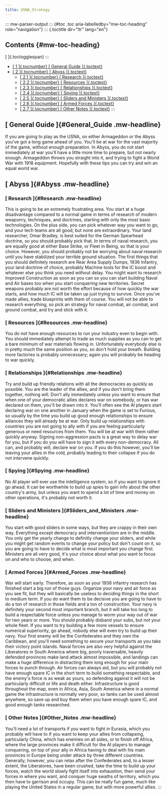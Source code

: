 ```yaml
---
title: USNA_Strategy
---
```

::: mw-parser-output
::: {#toc .toc aria-labelledby="mw-toc-heading" role="navigation"}
::: {.toctitle dir="ltr" lang="en"}
## Contents {#mw-toc-heading}

[ ]{.toctogglespan}
:::

-   [[ 1 ]{.tocnumber} [ General Guide ]{.toctext}](#General_Guide)
-   [[ 2 ]{.tocnumber} [ Abyss ]{.toctext}](#Abyss)
    -   [[ 2.1 ]{.tocnumber} [ Research ]{.toctext}](#Research)
    -   [[ 2.2 ]{.tocnumber} [ Resources ]{.toctext}](#Resources)
    -   [[ 2.3 ]{.tocnumber} [ Relationships
        ]{.toctext}](#Relationships)
    -   [[ 2.4 ]{.tocnumber} [ Spying ]{.toctext}](#Spying)
    -   [[ 2.5 ]{.tocnumber} [ Sliders and Ministers
        ]{.toctext}](#Sliders_and_Ministers)
    -   [[ 2.6 ]{.tocnumber} [ Armed Forces ]{.toctext}](#Armed_Forces)
    -   [[ 2.7 ]{.tocnumber} [ Other Notes ]{.toctext}](#Other_Notes)
:::

## [ General Guide ]{#General_Guide .mw-headline}

If you are going to play as the USNA, on either Armageddon or the Abyss
you\'ve got a long game ahead of you. You\'ll be at war for the vast
majority of the game, without enough preparation. In Abyss, you do not
start immediately at war you\'ll have a little more time to prepare, but
not nearly enough. Armageddon throws you straight into it, and trying to
fight a World War with 1918 equipment. Hopefully with these tips you can
try and win an equal world war.

## [ Abyss ]{#Abyss .mw-headline}

### [ Research ]{#Research .mw-headline}

This is going to be an extremely frustrating area. You start at a huge
disadvantage compared to a normal game in terms of research of modern
weaponry, techniques, and doctrines, starting with only the most basic
technologies. On the plus side, you can pick whatever way you want to
go, and your tech teams are all good, but none are extraordinary. Your
land researcher, Omar Bradley, is best suited for the German Spearhead
doctrine, so you should probably pick that. In terms of naval research,
you are equally good at either Base Strike, or Fleet in Being, so that
is your choice. However, you should probably not be worrying about naval
research until you have stabilized your terrible ground situation. The
first things that you should definitely research are Rear Area Supply
Dumps, 1936 Infantry, your land doctrine of choice, probably Machine
tools for the IC boost and whatever else you think you need without
delay. You might want to research Improved Construction as soon as you
can so you can start building Naval and Air bases too when you start
conquering new territories. Secret weapons probably are not worth the
effort because of how quickly the war starts, and how much IC will be
taken up just trying to survive. Once you\'ve made allies, trade
blueprints with them of course. You will not be able to research
everything, so pick an strategy for naval combat, air combat, and ground
combat, and try and stick with it.

### [ Resources ]{#Resources .mw-headline}

You do not have enough resources to run your industry even to begin
with. You should immediately attempt to trade as much supplies as you
can to get a bare minimum of war materials flowing in. Unfortunately
everybody else is in pretty much the same position as you, so don\'t
hold your breath. Building more factories is probably unnecessary; again
you will probably be heading to war quickly.

### [ Relationships ]{#Relationships .mw-headline}

Try and build up friendly relations with all the democracies as quickly
as possible. You are the leader of the allies, and if you don\'t bring
them together, nothing will. Don\'t ally immediately unless you want to
ensure that when one of your democratic allies declares war on somebody,
or has war declared on them, you\'ll be drawn into it. You\'ll often see
the AI players start declaring war on one another in January when the
game is set to Furious, so usually by the time you build up good enough
relationships to ensure alliances they will already be at war. Only
build up relationships with countries you are not going to ally with if
you are feeling particularly generous or need resources from them. You
will be at war with them rather quickly anyway. Signing non-aggression
pacts is a great way to delay war for you, but if you do you will have
to sign it with every non-democracy. All can, and probably will, declare
war on you. If you do this however, you\'ll be leaving your allies in
the cold, probably leading to their collapse if you do not intervene
quickly.

### [ Spying ]{#Spying .mw-headline}

No AI player will ever use the intelligence system, so if you want to
ignore it go ahead. It can be worthwhile to build up spies to gain info
about the other country\'s army, but unless you want to spend a lot of
time and money on other operations, it\'s probably not worth it.

### [ Sliders and Ministers ]{#Sliders_and_Ministers .mw-headline}

You start with good sliders in some ways, but they are crappy in their
own way. Everything except democracy and interventionism are in the
middle. You only get the yearly change to definitly change your sliders,
and while you might get random events to change your policy but don\'t
count on it, so you are going to have to decide what is most important
you change first. Ministers are all very good, it\'s your choice about
what you want to focus on and who to choose, and when.

### [ Armed Forces ]{#Armed_Forces .mw-headline}

War will start early. Therefore, as soon as your 1936 infantry research
has finished start a big run of those guys. Organize your navy and air
force as you see fit, but they will basically be useless to deciding
things in the short to medium term. If you do want them to be decisive
you are going to have to do a ton of research in those fields and a ton
of construction. Your navy is definitely your second most important
branch, but it will take too long to build a respectable force unless
you manage to worm your way out of war for two years or more. You should
probably disband your subs, but not your whole fleet. If you want to try
building a few more vessels to ensure numerical superiority, go ahead,
nobody else will even try to build up their navy. Your first enemy will
be the Confederates and they own the Caribbean, and you\'ll need
something to secure your transports as you take their victory point
islands. Naval forces are also very helpful against the Liberatores in
South America where big, poorly traversable, heavily defended provinces
make land attack almost impossible, and landings can make a huge
difference in distracting them long enough for your main forces to punch
through. Air forces can always aid, but you will probably not have
enough spare IC in the short term to build something respectable, and
the enemy\'s force is as weak as yours, so defending against it will not
be particularly difficult or life and death either. Infrastructure is
good throughout the map, even in Africa, Asia, South America where in a
normal game the infrastructure is normally very poor, so tanks can be
used almost anywhere, so save up and buy them when you have enough spare
IC, and good enough tanks researched.

### [ Other Notes ]{#Other_Notes .mw-headline}

You\'ll need a lot of transports if you want to fight in Eurasia, which
you probably will have to if you want to keep your allies from
collapsing, particularly China, which has enemies on all sides, or to
finish off Africa, where the large provinces make it difficult for the
AI players to manage conquering, on top of your ally in Africa having to
deal with his main provinces in Europe being under attack by three
different countries. Generally, however, you can relax after the
Confederates and, to a lesser extent, the Liberatores, have been
crushed, take the time to build up your forces, watch the world slowly
fight itself into exhaustion, then send your forces in where you want,
and conquer huge swaths of territory, which you then have to garrison
and occupy. This can be really fun game, much like playing the United
States in a regular game, but with more powerful allies.
:::
